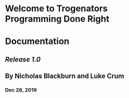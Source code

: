 # Welcome to Trogenators Programming Done Right

# Documentation 

## *Release 1.0*


## By Nicholas Blackburn and Luke Crum


### Dec 28, 2019
   


